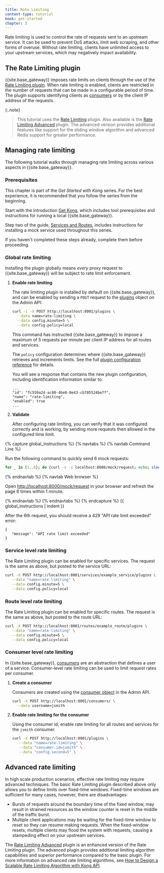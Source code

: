 ```yaml
---
title: Rate Limiting
content-type: tutorial
book: get-started
chapter: 3
---
```


Rate limiting is used to control the rate of requests sent to an upstream service. 
It can be used to prevent DoS attacks, limit web scraping, and other forms of overuse. 
Without rate limiting, clients have unlimited access to your upstream services, which
may negatively impact availability.

## The Rate Limiting plugin

{{site.base_gateway}} imposes rate limits on clients through the use of the [Rate Limiting plugin](/hub/kong-inc/rate-limiting). 
When rate limiting is enabled, clients are restricted in the number of requests that can be made in a configurable period of time.
The plugin supports identifying clients as [consumers](/gateway/latest/admin-api/#consumer-object) 
or by the client IP address of the requests.

{:.note}
> This tutorial uses the [Rate Limiting](/hub/kong-inc/rate-limiting) <span class="badge free"></span> plugin. Also available is the 
[Rate Limiting Advanced](/hub/kong-inc/rate-limiting-advanced) <span class="badge enterprise"></span> 
plugin. The advanced version provides additional features like support for the sliding window algorithm
and advanced Redis support for greater performance.

## Managing rate limiting

The following tutorial walks through managing rate limiting across various aspects in {{site.base_gateway}}.

### Prerequisites

This chapter is part of the *Get Started with Kong* series. For the best experience, it is recommended that you follow the
series from the beginning. 

Start with the introduction [Get Kong](/gateway/latest/get-started/get-kong), which includes
tool prerequisites and instructions for running a local {{site.base_gateway}}.

Step two of the guide, [Services and Routes](/gateway/latest/get-started/services-and-routes),
includes instructions for installing a mock service used throughout this series. 

If you haven't completed these steps already, complete them before proceeding.

### Global rate limiting 

Installing the plugin globally means *every* proxy request to {{site.base_gateway}}
will be subject to rate limit enforcement.

1. **Enable rate limiting**

   The rate limiting plugin is installed by default on {{site.base_gateway}}, and can be enabled
   by sending a `POST` request to the [plugins](/gateway/latest/admin-api/#add-plugin) object on the Admin API: 
   
   ```sh
   curl -i -X POST http://localhost:8001/plugins \
     --data name=rate-limiting \
     --data config.minute=5 \
     --data config.policy=local
   ```

   This command has instructed {{site.base_gateway}} to impose a maximum of 5 requests per minute per client IP address
   for all routes and services.

   The `policy` configuration determines where {{site.base_gateway}} retrieves and increments limits. See the full
   [plugin configuration reference](/hub/kong-inc/rate-limiting/#configuration) for details.
   
   You will see a response that contains the new plugin configuration, including identification information similar to:

   ```text
   ...
   "id": "fc559a2d-ac80-4be8-8e43-cb705524be7f",
   "name": "rate-limiting",
   "enabled": true
   ...
   ```

1. **Validate**

   After configuring rate limiting, you can verify that it was configured correctly and is working, 
   by sending more requests then allowed in the configured time limit.

{% capture global_instructions %}
{% navtabs %}
{% navtab Command Line %}

Run the following command to quickly send 6 mock requests:

```sh
for _ in {1..6}; do {curl -s -i localhost:8000/mock/request; echo; sleep 1; } done
```

{% endnavtab %}
{% navtab Web browser %}

Open [http://localhost:8000/mock/request](http://localhost:8000/mock/request) in your browser 
and refresh the page 6 times within 1 minute. 

{% endnavtab %}
{% endnavtabs %}
{% endcapture %}
{{ global_instructions | indent }}

   After the 6th request, you should receive a 429 "API rate limit exceeded" error:
   ```
   {
      "message": "API rate limit exceeded"
   }
   ```

### Service level rate limiting

The Rate Limiting plugin can be enabled for specific services. The request is the same as above, 
but posted to the service URL:

```sh
curl -X POST http://localhost:8001/services/example_service/plugins \
   --data "name=rate-limiting" \
   --data config.minute=5 \
   --data config.policy=local
```

### Route level rate limiting

The Rate Limiting plugin can be enabled for specific routes. The request is the same as above,
but posted to the route URL:

```sh
curl -X POST http://localhost:8001/routes/example_route/plugins \
   --data "name=rate-limiting" \
   --data config.minute=5 \
   --data config.policy=local
```

### Consumer level rate limiting

In {{site.base_gateway}}, [consumers](/gateway/latest/admin-api/#consumer-object) are an abstraction
that defines a user of a service. Consumer-level rate limiting can be used to limit request rates per consumer.

1. **Create a consumer**

   Consumers are created using the [consumer object](/gateway/latest/admin-api/#consumer-object) in the Admin API. 

   ```sh
   curl -X POST http://localhost:8001/consumers/ \
     --data username=jsmith
   ```

1. **Enable rate limiting for the consumer**

   Using the consumer id, enable rate limiting for all routes and services for 
   the `jsmith` consumer.

   ```sh
   curl -X POST http://localhost:8001/plugins \
      --data "name=rate-limiting" \
      --data "consumer.id=jsmith" \
      --data "config.second=5" \
   ```

## Advanced rate limiting

In high scale production scenarios, effective rate limiting may require
advanced techniques. The basic Rate Limiting plugin described above 
only allows you to define limits over fixed-time windows. Fixed-time windows
are sufficient for many cases, however, there are disadvantages:
* Bursts of requests around the boundary time of the fixed window,
may result in strained resources as the window counter is reset in the middle
of the traffic burst. 
* Multiple client applications may be waiting for the fixed-time window to reset 
so they can resume making requests. When the fixed-window resets, multiple clients
may flood the system with requests, causing a stampeding effect on your upstream services.

The [Rate Limiting Advanced](/hub/kong-inc/rate-limiting-advanced/) <span class="badge enterprise"></span> 
plugin is an enhanced version of the Rate Limiting plugin. The advanced plugin 
provides additional limiting algorithm capabilities and superior performance compared
to the basic plugin. For more information on advanced rate limiting algorithms, see 
[How to Design a Scalable Rate Limiting Algorithm with Kong API](https://konghq.com/blog/how-to-design-a-scalable-rate-limiting-algorithm).

